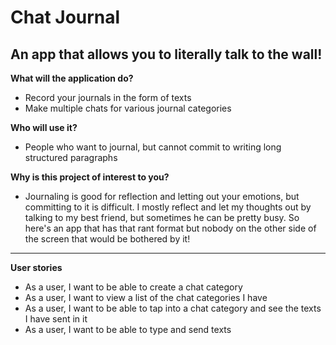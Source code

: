 # Chat Journal

## An app that allows you to literally talk to the wall!

**What will the application do?**
- Record your journals in the form of texts
- Make multiple chats for various journal categories

**Who will use it?**
- People who want to journal, but cannot commit to writing long structured paragraphs

**Why is this project of interest to you?**
- Journaling is good for reflection and letting out your emotions, but committing to it is difficult. I mostly reflect 
and let my thoughts out by talking to my best friend, but sometimes he can be pretty busy. So here's an app that has 
that rant format but nobody on the other side of the screen that would be bothered by it!
---
**User stories**
- As a user, I want to be able to create a chat category
- As a user, I want to view a list of the chat categories I have
- As a user, I want to be able to tap into a chat category and see the texts I have sent in it
- As a user, I want to be able to type and send texts